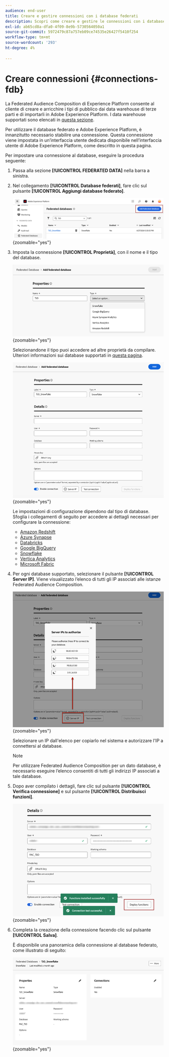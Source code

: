 ```yaml
---
audience: end-user
title: Creare e gestire connessioni con i database federati
description: Scopri come creare e gestire le connessioni con i database federati
exl-id: ab65cd8a-dfa0-4f09-8e9b-5730564050a1
source-git-commit: 5972479c87a757eb09ce74535e26427f5410f254
workflow-type: tm+mt
source-wordcount: '293'
ht-degree: 4%

---
```


# Creare connessioni {#connections-fdb}

La Federated Audience Composition di Experience Platform consente al cliente di creare e arricchire i tipi di pubblico dai data warehouse di terze parti e di importarli in Adobe Experience Platform. I data warehouse supportati sono elencati in [questa sezione](../start/access-prerequisites.md#supported-systems).

Per utilizzare il database federato e Adobe Experience Platform, è innanzitutto necessario stabilire una connessione. Questa connessione viene impostata in un’interfaccia utente dedicata disponibile nell’interfaccia utente di Adobe Experience Platform, come descritto in questa pagina.

Per impostare una connessione al database, eseguire la procedura seguente:

1. Passa alla sezione **[!UICONTROL FEDERATED DATA]** nella barra a sinistra.

1. Nel collegamento **[!UICONTROL Database federati]**, fare clic sul pulsante **[!UICONTROL Aggiungi database federato]**.

   ![](assets/connections_list.png){zoomable="yes"}

1. Imposta la connessione **[!UICONTROL Proprietà]**, con il nome e il tipo del database.

   ![](assets/connections_name.png){zoomable="yes"}

   Selezionandone il tipo puoi accedere ad altre proprietà da compilare. Ulteriori informazioni sui database supportati in [questa pagina](federated-db.md).

   ![](assets/connections_details.png){zoomable="yes"}

   Le impostazioni di configurazione dipendono dal tipo di database. Sfoglia i collegamenti di seguito per accedere ai dettagli necessari per configurare la connessione:

   * [Amazon Redshift](federated-db.md#amazon-redshift)
   * [Azure Synapse](federated-db.md#azure-synapse-redshift)
   * [Databricks](federated-db.md#databricks)
   * [Google BigQuery](federated-db.md#google-big-query)
   * [Snowflake](federated-db.md#snowflake)
   * [Vertica Analytics](federated-db.md#vertica-analytics)
   * [Microsoft Fabric](federated-db.md#microsoft-fabric)

1. Per ogni database supportato, selezionare il pulsante **[!UICONTROL Server IP]**. Viene visualizzato l’elenco di tutti gli IP associati alle istanze Federated Audience Composition.

   ![](assets/connections_server_IPs.png){zoomable="yes"}

   Selezionare un IP dall&#39;elenco per copiarlo nel sistema e autorizzare l&#39;IP a connettersi al database.

   >[!NOTE]
   >
   >Per utilizzare Federated Audience Composition per un dato database, è necessario eseguire l’elenco consentiti di tutti gli indirizzi IP associati a tale database.

1. Dopo aver compilato i dettagli, fare clic sul pulsante **[!UICONTROL Verifica connessione]** e sul pulsante **[!UICONTROL Distribuisci funzioni]**.

   ![](assets/connections_testdeploy.png){zoomable="yes"}

1. Completa la creazione della connessione facendo clic sul pulsante **[!UICONTROL Salva]**.

   È disponibile una panoramica della connessione al database federato, come illustrato di seguito:

   ![](assets/connections_overview.png){zoomable="yes"}
